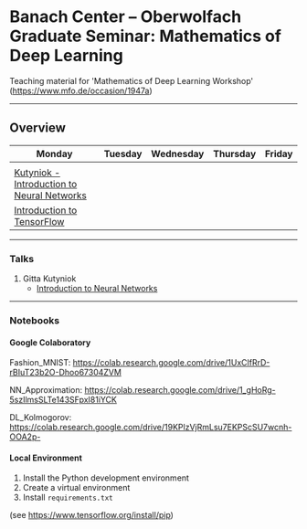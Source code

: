 # Banach Center – Oberwolfach Graduate Seminar: Mathematics of Deep Learning

Teaching material for 'Mathematics of Deep Learning Workshop' (https://www.mfo.de/occasion/1947a)
	
----
## Overview 

| Monday                                                                                                  | Tuesday | Wednesday | Thursday | Friday |
|---------------------------------------------------------------------------------------------------------|---------|-----------|----------|--------|
|                                                                                                         |         |           |          |        |
| [Kutyniok - Introduction to Neural Networks](slides/Kutyniok/Talk_BanachCenter1_2019.pdf)               |         |           |          |        |
| [Introduction to TensorFlow](https://colab.research.google.com/drive/1UxClfRrD-rBIuT23b2O-Dhoo67304ZVM) |         |           |          |        |



----
### Talks

1. Gitta Kutyniok 
   - [Introduction to Neural Networks](https://github.com/juliusberner/oberwolfach_workshop/raw/master/slides/Kutyniok/Talk_BanachCenter1_2019.pdf)



----
### Notebooks

#### Google Colaboratory

Fashion_MNIST: https://colab.research.google.com/drive/1UxClfRrD-rBIuT23b2O-Dhoo67304ZVM 

NN_Approximation: https://colab.research.google.com/drive/1_gHoRg-5szIlmsSLTe143SFpxI81iYCK

DL_Kolmogorov: https://colab.research.google.com/drive/19KPlzVjRmLsu7EKPScSU7wcnh-OOA2p-


#### Local Environment

1. Install the Python development environment
2. Create a virtual environment
3. Install ``requirements.txt`` 

(see https://www.tensorflow.org/install/pip)
